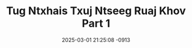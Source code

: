 ---
layout: movie-video-data
date: 2025-03-01 21:25:08 -0913
categories: movie

# Site Attributes
title: "Tug Ntxhais Txuj Ntseeg Ruaj Khov Part 1"
permalink: "/movie/Tug_Ntxhais_Txuj_Ntseeg_Ruaj_Khov_Part_1"

# Movie Attributes
synopsis: ""
producer: "VaajKabToom Video Production "
director: ""
writer: ""
video_link: "https://youtu.be/BGAbukyK4dk?si=S3Y0MioSv2eGOdTS"
genre: "Drama"
year: "2006"
release_type: "VHS"
storage: "Center for Hmong Studies"
thumbnail: "/assets/images/movie_thumbnails/Tug Ntxhais Txuj Ntseeg Ruaj Khov Part 1.jpeg"
publishing_company: "VaajKabToom Video Production "

# Sequels + Parts
base_movie: ""
total_parts: 0
sequel: ""

# Movie Cast
cast:
#VALUE!
---